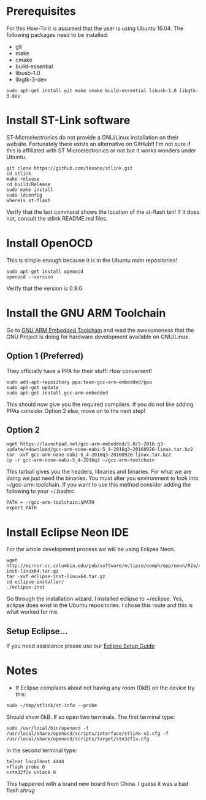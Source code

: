 # Prerequisites
For this How-To it is assumed that the user is using Ubuntu 16.04. The following
packages need to be installed:
- git
- make
- cmake
- build-essential
- libusb-1.0
- libgtk-3-dev
```
sudo apt-get install git make cmake build-essential libusb-1.0 libgtk-3-dev
```

# Install ST-Link software
ST-Microelectronics do not provide a GNU/Linux installation on their website.
Fortunately there exists an alternative on GitHub!! I'm not sure if this is
affiliated with ST Microelectronics or not but it works wonders under Ubuntu.
```
git clone https://github.com/texane/stlink.git
cd stlink
make release
cd build/Release
sudo make install
sudo ldconfig
whereis st-flash
```
Verify that the last command shows the location of the st-flash bin! If it does
not, consult the stlink README.md files.

# Install OpenOCD
This is simple enough because it is in the Ubuntu main repositories!
```
sudo apt-get install openocd
openocd --version
```
Verify that the version is 0.9.0

# Install the GNU ARM Toolchain
Go to [GNU ARM Embedded Toolchain](https://launchpad.net/gcc-arm-embedded) and
read the awesomeness that the GNU Project is doing for hardware development
available on GNU/Linux.
## Option 1 (Preferred)
They officially have a PPA for their stuff! How convenient!
```
sudo add-apt-repository ppa:team-gcc-arm-embedded/ppa
sudo apt-get update
sudo apt-get install gcc-arm-embedded
```
This should now give you the required compilers. If you do not like adding PPAs
consider Option 2 else, move on to the next step!
## Option 2
```
wget https://launchpad.net/gcc-arm-embedded/5.0/5-2016-q3-update/+download/gcc-arm-none-eabi-5_4-2016q3-20160926-linux.tar.bz2
tar -xvf gcc-arm-none-eabi-5_4-2016q3-20160926-linux.tar.bz2
cp -r gcc-arm-none-eabi-5_4-2016q3 ~/gcc-arm-toolchain
```
This tarball gives you the headers, libraries and binaries. For what we are
doing we just need the binaries. You must alter you environment to look into
~/gcc-arm-toolchain. If you want to use this method consider adding the
following to your ~/.bashrc
```
PATH = ~/gcc-arm-toolchain:$PATH
export PATH
```

# Install Eclipse Neon IDE
For the whole development process we will be using Eclipse Neon.
```
wget http://mirror.cc.columbia.edu/pub/software/eclipse/oomph/epp/neon/R2a/eclipse-inst-linux64.tar.gz
tar -xvf eclipse-inst-linux64.tar.gz
cd eclipse-installer/
./eclipse-inst

```
Go through the installation wizard. I installed eclipse to ~/eclipse. Yes,
eclipse does exist in the Ubuntu repositories. I chose this route and this is
what worked for me.
## Setup Eclipse...
If you need assistance please use our [Eclipse Setup
Guide](eclipse_setup.md)

# Notes
- If Eclipse complains about not having any room (0kB) on the device try this:
```
sudo ~/tmp/stlink/st-info --probe
```
Should show 0kB. If so open two terminals. The first terminal type:
```
sudo /usr/local/bin/openocd -f /usr/local/share/openocd/scripts/interface/stlink-v2.cfg -f /usr/local/share/openocd/scripts/target/stm32f1x.cfg
```
In the second terminal type:
```
telnet localhost 4444
>flash probe 0
>stm32f1x unlock 0
```
This happened with a brand new board from China. I guess it was a bad flash *shrug*
